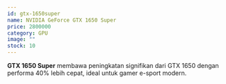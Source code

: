 ```yaml
---
id: gtx-1650super
name: NVIDIA GeForce GTX 1650 Super
price: 2800000
category: GPU
image: ""
stock: 10
---
```


**GTX 1650 Super** membawa peningkatan signifikan dari GTX 1650 dengan performa 40% lebih cepat, ideal untuk gamer e-sport modern.
